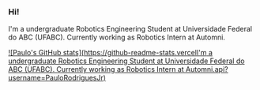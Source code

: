 ### Hi!


I'm a undergraduate Robotics Engineering Student at Universidade Federal do ABC (UFABC). Currently working as Robotics Intern at Automni.


[![Paulo's GitHub stats](https://github-readme-stats.vercelI'm a undergraduate Robotics Engineering Student at Universidade Federal do ABC (UFABC). Currently working as Robotics Intern at Automni.api?username=PauloRodriguesJr)](https://github.com/anuraghazra/github-readme-stats)
<!--
**PauloRodriguesJr/PauloRodriguesJr** is a ✨ _special_ ✨ repository because its `README.md` (this file) appears on your GitHub profile.

Here are some ideas to get you started:

- 🔭  ...
- 🌱 I’m currently learning ...
- 👯 I’m looking to collaborate on ...
- 🤔 I’m looking for help with ...
- 💬 Ask me about ...
- 📫 How to reach me: ...
- 😄 Pronouns: ...
- ⚡ Fun fact: ...
-->
